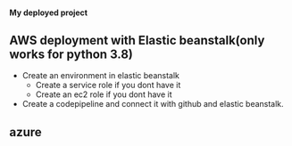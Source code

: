 #### My deployed project

## AWS deployment with Elastic beanstalk(only works for python 3.8)
* Create an environment in elastic beanstalk
  * Create a service role if you dont have it
  * Create an ec2 role if you dont have it
* Create a codepipeline and connect it with github and elastic beanstalk. 

## azure
